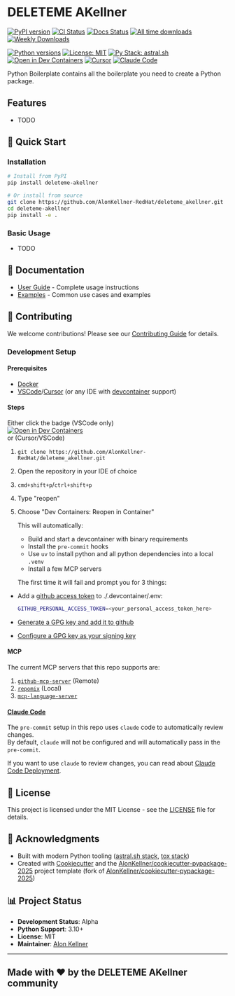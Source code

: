 # DELETEME AKellner

[![PyPI version](https://badge.fury.io/py/deleteme-akellner.svg)](https://badge.fury.io/py/deleteme-akellner)
[![CI Status](https://github.com/AlonKellner-RedHat/deleteme_akellner/actions/workflows/ci-orchestrator.yml/badge.svg)](https://github.com/AlonKellner-RedHat/deleteme_akellner/actions/workflows/ci-orchestrator.yml)
[![Docs Status](https://github.com/AlonKellner-RedHat/deleteme_akellner/actions/workflows/docs.yml/badge.svg)](https://github.com/AlonKellner-RedHat/deleteme_akellner/actions/workflows/docs.yml)
[![All time downloads](https://static.pepy.tech/badge/deleteme-akellner)](https://pepy.tech/project/deleteme-akellner)
[![Weekly Downloads](https://static.pepy.tech/badge/deleteme-akellner/week)](https://pepy.tech/project/deleteme-akellner)  

[![Python versions](https://img.shields.io/pypi/pyversions/deleteme-akellner.svg)](https://pypi.org/project/deleteme-akellner/)
[![License: MIT](https://img.shields.io/badge/License-MIT-yellow.svg)](https://opensource.org/licenses/MIT)
[![Py Stack: astral.sh](https://img.shields.io/badge/py%20stack-astral.sh-30173d.svg)](https://github.com/astral-sh)
[![Open in Dev Containers](https://img.shields.io/static/v1?label=devcontainer&message=Open&color=blue)](https://vscode.dev/redirect?url=vscode://ms-vscode-remote.remote-containers/cloneInVolume?url=https://github.com/AlonKellner-RedHat/deleteme_akellner)
[![Cursor](https://img.shields.io/static/v1?label=-&message=Cursor&color=black)](https://cursor.com/downloads)
[![Claude Code](https://img.shields.io/static/v1?label=-&message=Claude%20Code&color=d77253)](https://www.anthropic.com/claude-code)


Python Boilerplate contains all the boilerplate you need to create a Python package.

## Features

* TODO
## 🚀 Quick Start

### Installation

```bash
# Install from PyPI
pip install deleteme-akellner

# Or install from source
git clone https://github.com/AlonKellner-RedHat/deleteme_akellner.git
cd deleteme-akellner
pip install -e .
```

### Basic Usage

* TODO

## 📖 Documentation

- [User Guide](docs/user-guide.md) - Complete usage instructions
- [Examples](docs/examples.md) - Common use cases and examples

## 🤝 Contributing

We welcome contributions! Please see our
[Contributing Guide](CONTRIBUTING.md) for details.

### Development Setup

#### Prerequisites
- [Docker](https://www.docker.com/get-started/)
- [VSCode](https://code.visualstudio.com/download)/[Cursor](https://cursor.com/downloads) (or any IDE with [devcontainer](https://code.visualstudio.com/docs/devcontainers/containers) support)

#### Steps

Either click the badge (VSCode only)  
[![Open in Dev Containers](https://img.shields.io/static/v1?label=Dev%20Containers&message=Open&color=blue)](https://vscode.dev/redirect?url=vscode://ms-vscode-remote.remote-containers/cloneInVolume?url=https://github.com/AlonKellner-RedHat/deleteme_akellner)  
or (Cursor/VSCode)

1. `git clone https://github.com/AlonKellner-RedHat/deleteme_akellner.git`
2. Open the repository in your IDE of choice
3. `cmd+shift+p`/`ctrl+shift+p`
4. Type "reopen"
5. Choose "Dev Containers: Reopen in Container"

   This will automatically:

   - Build and start a devcontainer with binary requirements
   - Install the `pre-commit` hooks
   - Use `uv` to install python and all python dependencies into a local `.venv`
   - Install a few MCP servers

   The first time it will fail and prompt you for 3 things:

- Add a [github access token](https://github.com/settings/personal-access-tokens) to ./.devcontainer/.env:

  ```sh
  GITHUB_PERSONAL_ACCESS_TOKEN=<your_personal_access_token_here>
  ```

- [Generate a GPG key and add it to github](https://docs.github.com/en/authentication/managing-commit-signature-verification/generating-a-new-gpg-key)
- [Configure a GPG key as your signing key](https://docs.github.com/en/authentication/managing-commit-signature-verification/telling-git-about-your-signing-key)

#### MCP

The current MCP servers that this repo supports are:
1. [`github-mcp-server`](https://github.com/github/github-mcp-server) (Remote)
2. [`repomix`](https://github.com/yamadashy/repomix) (Local)
3. [`mcp-language-server`](https://github.com/isaacphi/mcp-language-server)

#### [Claude Code](https://www.anthropic.com/claude-code)

The `pre-commit` setup in this repo uses `claude` code to
automatically review changes.  
By default, `claude` will not be configured and will automatically
pass in the `pre-commit`.  

If you want to use `claude` to review changes, you can read about
[Claude Code Deployment](https://docs.anthropic.com/en/docs/claude-code/third-party-integrations).

## 📝 License

This project is licensed under the MIT License - see the
[LICENSE](LICENSE) file for details.

## 🙏 Acknowledgments

- Built with modern Python tooling ([astral.sh stack](https://github.com/astral-sh), [tox stack](https://github.com/tox-dev))
- Created with [Cookiecutter](https://github.com/audreyfeldroy/cookiecutter) and the [AlonKellner/cookiecutter-pypackage-2025](https://github.com/AlonKellner/cookiecutter-pypackage-2025) project template (fork of [AlonKellner/cookiecutter-pypackage-2025](https://github.com/AlonKellner/cookiecutter-pypackage-2025))


## 📊 Project Status

- **Development Status**: Alpha
- **Python Support**: 3.10+
- **License**: MIT
- **Maintainer**: [Alon Kellner](mailto:akellner@redhat.com)

---

## Made with ❤️ by the DELETEME AKellner community
